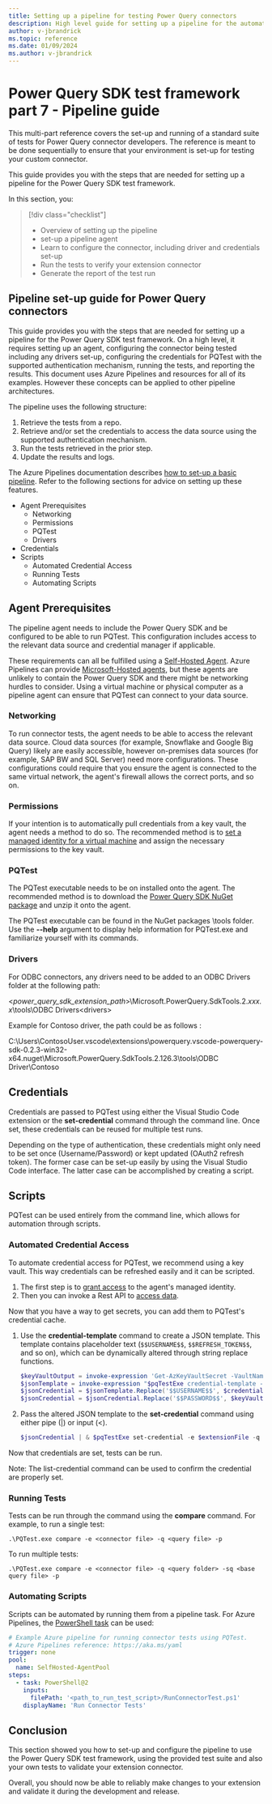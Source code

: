 ```yaml
---
title: Setting up a pipeline for testing Power Query connectors
description: High level guide for setting up a pipeline for the automated testing of Power Query connectors
author: v-jbrandrick
ms.topic: reference
ms.date: 01/09/2024
ms.author: v-jbrandrick
---
```


# Power Query SDK test framework part 7 - Pipeline guide

This multi-part reference covers the set-up and running of a standard suite of tests for Power Query connector developers. The reference is meant to be done sequentially to ensure that your environment is set-up for testing your custom connector.

This guide provides you with the steps that are needed for setting up a pipeline for the Power Query SDK test framework.

In this section, you:

> [!div class="checklist"]
>
> * Overview of setting up the pipeline
> * set-up a pipeline agent
> * Learn to configure the connector, including driver and credentials set-up
> * Run the tests to verify your extension connector
> * Generate the report of the test run

## Pipeline set-up guide for Power Query connectors

This guide provides you with the steps that are needed for setting up a pipeline for the Power Query SDK test framework. On a high level, it requires setting up an agent, configuring the connector being tested including any drivers set-up, configuring the credentials for PQTest with the supported authentication mechanism, running the tests, and reporting the results. This document uses Azure Pipelines and resources for all of its examples. However these concepts can be applied to other pipeline architectures.

The pipeline uses the following structure:

1. Retrieve the tests from a repo.
2. Retrieve and/or set the credentials to access the data source using the supported authentication mechanism.
3. Run the tests retrieved in the prior step.
4. Update the results and logs.

The Azure Pipelines documentation describes [how to set-up a basic pipeline](/azure/devops/pipelines/create-first-pipeline). Refer to the following sections for advice on setting up these features.

* Agent Prerequisites
  * Networking
  * Permissions
  * PQTest
  * Drivers
* Credentials
* Scripts
  * Automated Credential Access
  * Running Tests
  * Automating Scripts

## Agent Prerequisites

The pipeline agent needs to include the Power Query SDK and be configured to be able to run PQTest. This configuration includes access to the relevant data source and credential manager if applicable.

These requirements can all be fulfilled using a [Self-Hosted Agent](/azure/devops/pipelines/agents/windows-agent). Azure Pipelines can provide [Microsoft-Hosted agents](/azure/devops/pipelines/agents/hosted), but these agents are unlikely to contain the Power Query SDK and there might be networking hurdles to consider. Using a virtual machine or physical computer as a pipeline agent can ensure that PQTest can connect to your data source.

### Networking

To run connector tests, the agent needs to be able to access the relevant data source. Cloud data sources (for example, Snowflake and Google Big Query) likely are easily accessible, however on-premises data sources (for example, SAP BW and SQL Server) need more configurations. These configurations could require that you ensure the agent is connected to the same virtual network, the agent's firewall allows the correct ports, and so on.

### Permissions

If your intention is to automatically pull credentials from a key vault, the agent needs a method to do so. The recommended method is to [set a managed identity for a virtual machine](/azure/active-directory/managed-identities-azure-resources/qs-configure-portal-windows-vm) and assign the necessary permissions to the key vault.

### PQTest

The PQTest executable needs to be on installed onto the agent. The recommended method is to download the [Power Query SDK NuGet package](https://www.nuget.org/packages/Microsoft.PowerQuery.SdkTools/) and unzip it onto the agent.

The PQTest executable can be found in the NuGet packages \tools folder. Use the **--help** argument to display help information for PQTest.exe and familiarize yourself with its commands.

### Drivers

For ODBC connectors, any drivers need to be added to an ODBC Drivers folder at the following path:

\<*power_query_sdk_extension_path*>\Microsoft.PowerQuery.SdkTools.2.*xxx.x*\tools\ODBC Drivers\<drivers>

Example for Contoso driver, the path could be as follows :

C:\Users\ContosoUser\.vscode\extensions\powerquery.vscode-powerquery-sdk-0.2.3-win32-x64\.nuget\Microsoft.PowerQuery.SdkTools.2.126.3\tools\ODBC Driver\Contoso

## Credentials

Credentials are passed to PQTest using either the Visual Studio Code extension or the **set-credential** command through the command line. Once set, these credentials can be reused for multiple test runs.

Depending on the type of authentication, these credentials might only need to be set once (Username/Password) or kept updated (OAuth2 refresh token). The former case can be set-up easily by using the Visual Studio Code interface. The latter case can be accomplished by creating a script.

## Scripts

PQTest can be used entirely from the command line, which allows for automation through scripts.

### Automated Credential Access

To automate credential access for PQTest, we recommend using a key vault. This way credentials can be refreshed easily and it can be scripted.

1. The first step is to [grant access](/entra/identity/managed-identities-azure-resources/tutorial-windows-vm-access-nonaad) to the agent's managed identity.
2. Then you can invoke a Rest API to [access data](/entra/identity/managed-identities-azure-resources/tutorial-windows-vm-access-nonaad).

Now that you have a way to get secrets, you can add them to PQTest's credential cache.

1. Use the **credential-template** command to create a JSON template. This template contains placeholder text (`$$USERNAME$$`, `$$REFRESH_TOKEN$$`, and so on), which can be dynamically altered through string replace functions.

    ```PowerShell
    $keyVaultOutput = invoke-expression 'Get-AzKeyVaultSecret -VaultName $keyVaultName -Name $secretName -AsPlainText'
    $jsonTemplate = invoke-expression "$pqTestExe credential-template -e $extensionFile -q $queryFile -ak $authenticationType"
    $jsonCredential = $jsonTemplate.Replace('$$USERNAME$$', $credentialName)
    $jsonCredential = $jsonCredential.Replace('$$PASSWORD$$', $keyVaultOutput)
    ```

2. Pass the altered JSON template to the **set-credential** command using either pipe (|) or input (<).

    ```PowerShell
    $jsonCredential | & $pqTestExe set-credential -e $extensionFile -q $queryFile
    ```

Now that credentials are set, tests can be run.

Note: The list-credential command can be used to confirm the credential are properly set.

### Running Tests

Tests can be run through the command using the **compare** command. For example, to run a single test:

`.\PQTest.exe compare -e <connector file> -q <query file> -p`

To run multiple tests:

`.\PQTest.exe compare -e <connector file> -q <query folder> -sq <base query file> -p`

### Automating Scripts

Scripts can be automated by running them from a pipeline task. For Azure Pipelines, the [PowerShell task](/azure/devops/pipelines/tasks/reference/powershell-v2) can be used:

```yaml
# Example Azure pipeline for running connector tests using PQTest.
# Azure Pipelines reference: https://aka.ms/yaml
trigger: none
pool:
  name: SelfHosted-AgentPool
steps:
  - task: PowerShell@2
    inputs:
      filePath: '<path_to_run_test_script>/RunConnectorTest.ps1'
    displayName: 'Run Connector Tests'
```

## Conclusion

This section showed you how to set-up and configure the pipeline to use the Power Query SDK test framework, using the provided test suite and also your own tests to validate your extension connector.

Overall, you should now be able to reliably make changes to your extension and validate it during the development and release.
